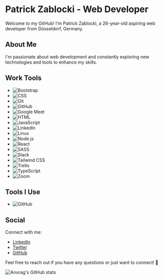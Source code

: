 # Patrick Zablocki - Web Developer

Welcome to my GitHub! I'm Patrick Zablocki, a 26-year-old aspiring web developer from Düsseldorf, Germany.

## About Me

I'm passionate about web development and constantly exploring new technologies and tools to enhance my skills.

## Work Tools

- ![Bootstrap](https://raw.githubusercontent.com/dein-benutzername/GitHub/main/Bootstrap.png)
- ![CSS](https://raw.githubusercontent.com/dein-benutzername/GitHub/main/CSS.png)
- ![Git](https://raw.githubusercontent.com/dein-benutzername/GitHub/main/Git.png)
- ![GitHub](https://raw.githubusercontent.com/dein-benutzername/GitHub/main/GitHub.png)
- ![Google Meet](https://raw.githubusercontent.com/dein-benutzername/GitHub/main/Google_Meet.png)
- ![HTML](https://raw.githubusercontent.com/dein-benutzername/GitHub/main/HTML.png)
- ![JavaScript](https://raw.githubusercontent.com/dein-benutzername/GitHub/main/JS.svg)
- ![LinkedIn](https://raw.githubusercontent.com/dein-benutzername/GitHub/main/LinkedIn.webp)
- ![Linux](https://raw.githubusercontent.com/dein-benutzername/GitHub/main/Linux.png)
- ![Node.js](https://raw.githubusercontent.com/dein-benutzername/GitHub/main/Node.js.png)
- ![React](https://raw.githubusercontent.com/dein-benutzername/GitHub/main/React.png)
- ![SASS](https://raw.githubusercontent.com/dein-benutzername/GitHub/main/SASS.png)
- ![Slack](https://raw.githubusercontent.com/dein-benutzername/GitHub/main/Slack.png)
- ![Tailwind CSS](https://raw.githubusercontent.com/dein-benutzername/GitHub/main/Tailwind.png)
- ![Trello](https://raw.githubusercontent.com/dein-benutzername/GitHub/main/Trello.jpg)
- ![TypeScript](https://raw.githubusercontent.com/dein-benutzername/GitHub/main/Typescript.png)
- ![Zoom](https://raw.githubusercontent.com/dein-benutzername/GitHub/main/Zoom.png)

## Tools I Use

- ![GitHub](https://raw.githubusercontent.com/dein-benutzername/GitHub/main/GitHub.png)

## Social

Connect with me:

- [LinkedIn](https://www.linkedin.com/in/patrickzablocki/)
- [Twitter](https://twitter.com/patrickzablocki)
- [GitHub](https://github.com/patrickzablocki)

Feel free to reach out if you have any questions or just want to connect! 🚀



![Anurag's GitHub stats](https://github-readme-stats.vercel.app/api?username=PatrickZablocki&theme=midnight-purple)

